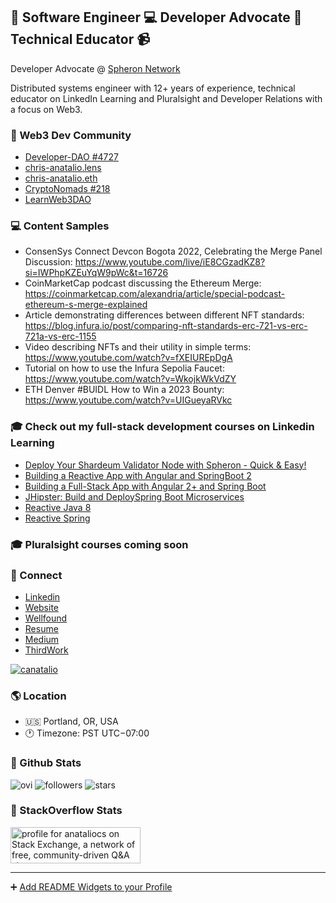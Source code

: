 ## 👋 Software Engineer 💻 Developer Advocate 🌈 Technical Educator 📹

Developer Advocate @ [Spheron Network](https://spheron.network/)

Distributed systems engineer with 12+ years of experience, technical educator on LinkedIn Learning and Pluralsight and Developer Relations with a focus on Web3.

### 💌 Web3 Dev Community
- [Developer-DAO #4727](https://opensea.io/assets/ethereum/0x25ed58c027921e14d86380ea2646e3a1b5c55a8b/4727)
- [chris-anatalio.lens](https://www.lensfrens.xyz/chris-anatalio.lens)
- [chris-anatalio.eth](https://app.poap.xyz/scan/0x8e61a42dabda412be211faa16d9414506935c9cc)
- [CryptoNomads #218](https://opensea.io/assets/ethereum/0x951416cb5a9c5379ae696acb07cb8e25aefad370/218)
- [LearnWeb3DAO](https://learnweb3.io/u/chris-anatalio.eth)

### 💻 Content Samples
- ConsenSys Connect Devcon Bogota 2022, Celebrating the Merge Panel Discussion: https://www.youtube.com/live/iE8CGzadKZ8?si=IWPhpKZEuYqW9pWc&t=16726
- CoinMarketCap podcast discussing the Ethereum Merge: https://coinmarketcap.com/alexandria/article/special-podcast-ethereum-s-merge-explained
- Article demonstrating differences between different NFT standards: https://blog.infura.io/post/comparing-nft-standards-erc-721-vs-erc-721a-vs-erc-1155
- Video describing NFTs and their utility in simple terms: https://www.youtube.com/watch?v=fXEIUREpDgA
- Tutorial on how to use the Infura Sepolia Faucet:  https://www.youtube.com/watch?v=WkojkWkVdZY
- ETH Denver #BUIDL How to Win a 2023 Bounty: https://www.youtube.com/watch?v=UIGueyaRVkc

### 🎓 Check out my full-stack development courses on Linkedin Learning
 - [Deploy Your Shardeum Validator Node with Spheron - Quick & Easy!](https://www.youtube.com/watch?v=uNb-_jl7XRs)
 - [Building a Reactive App with Angular and SpringBoot 2](https://www.linkedin.com/learning/building-a-reactive-app-with-angular-and-spring-boot-2)
 - [Building a Full-Stack App with Angular 2+ and
   Spring Boot](https://www.linkedin.com/learning/building-a-full-stack-app-with-angular-2-plus-and-spring-boot/welcome?u=2125562)
 - [JHipster: Build and DeploySpring Boot
   Microservices](https://www.linkedin.com/learning/jhipster-build-and-deploy-spring-boot-microservices/welcome?u=2125562)
 - [Reactive Java 8](https://www.linkedin.com/learning/reactive-programming-with-java-8/welcome?u=2125562)
 - [Reactive Spring](https://www.linkedin.com/learning/reactive-spring/making-the-jump-to-reactive-spring?u=2125562)

### 🎓 Pluralsight courses coming soon

### 📢 Connect
- [Linkedin](https://www.linkedin.com/in/anataliocs/)
- [Website](https://chris-anatalio.dev/)
- [Wellfound](https://wellfound.com/u/canatalio)
- [Resume](https://drive.google.com/file/d/18OZwr5tm1e3yjUir_q7hqNzlA6xDNjki/view?usp=sharing)
- [Medium](https://medium.com/@anataliocs)
- [ThirdWork](https://www.thirdwork.xyz/roles-freelancers/chris-anatalio)

<a href="https://twitter.com/CAnatalio">
 <img src="https://img.shields.io/twitter/follow/canatalio?logo=twitter&style=for-the-badge" alt="canatalio" />
</a>

### 🌎 Location
- 🇺🇸 Portland, OR, USA
- 🕐 Timezone: PST UTC−07:00

### 🎉 Github Stats

<img src="https://github-readme-stats.vercel.app/api/top-langs?username=anataliocs&show_icons=true&locale=en&layout=compact&theme=chartreuse-dark" alt="ovi" />

<img alt="followers" title="Follow me on Github" src="https://img.shields.io/github/followers/anataliocs?color=236ad3&style=for-the-badge&logo=github&label=Followers"/>

<img src="https://img.shields.io/github/stars/anataliocs?label=Stars" alt="stars">

### 🎉 StackOverflow Stats

<a href="https://stackexchange.com/users/267167"><img src="https://stackexchange.com/users/flair/267167.png" width="208" height="58" alt="profile for anataliocs on Stack Exchange, a network of free, community-driven Q&amp;A sites" title="profile for anataliocs on Stack Exchange, a network of free, community-driven Q&amp;A sites"></a>

----

➕ [Add README Widgets to your Profile](https://github.com/rzashakeri/beautify-github-profile)
